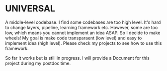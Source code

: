 # UNIVERSAL
A middle-level codebase. I find some codebases are too high level. It's hard to change layers, pipeline, learning framework etc. However, some are too low, which means you cannot implement an idea ASAP.
So I decide to make wheels! My goal is make code transparaent (low level) and easy to implement idea (high level). Please check my projects to see how to use this framework. 

So far it works but is still in progress. I will provide a Document for this project during my postdoc time. 
